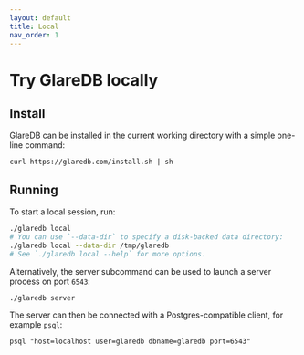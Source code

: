 ```yaml
---
layout: default
title: Local
nav_order: 1
---
```


# Try GlareDB locally

## Install

GlareDB can be installed in the current working directory with a simple one-line
command:

```console
curl https://glaredb.com/install.sh | sh
```

## Running

To start a local session, run:

```sh
./glaredb local
# You can use `--data-dir` to specify a disk-backed data directory:
./glaredb local --data-dir /tmp/glaredb
# See `./glaredb local --help` for more options.
```

Alternatively, the server subcommand can be used to launch a server process on
port `6543`:

```console
./glaredb server
```

The server can then be connected with a Postgres-compatible client, for example
`psql`:

```console
psql "host=localhost user=glaredb dbname=glaredb port=6543"
```
